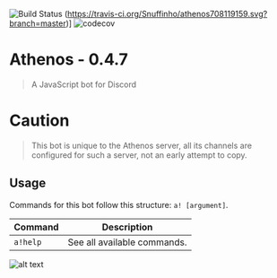 ![Build Status](https://travis-ci.org/Snuffinho/athenos708119159.svg?branch=develop)
(https://travis-ci.org/Snuffinho/athenos708119159.svg?branch=master)]
![codecov](https://codecov.io/gh/Snuffinho/athenos708119159/branch/develop/graph/badge.svg)

# Athenos - 0.4.7
> A JavaScript bot for Discord

# Caution

> This bot is unique to the Athenos server, all its channels are configured for such a server, not an early attempt to copy.


## Usage

Commands for this bot follow this structure: `a! [argument]`.

| Command | Description
|---------|-------------|
| `a!help` | See all available commands. |

![alt text](https://i.imgur.com/4JaNmFp.png)
